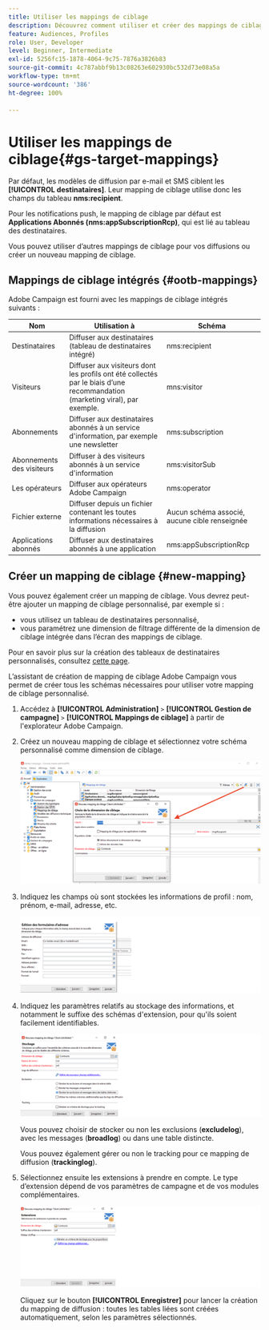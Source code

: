 ```yaml
---
title: Utiliser les mappings de ciblage
description: Découvrez comment utiliser et créer des mappings de ciblage
feature: Audiences, Profiles
role: User, Developer
level: Beginner, Intermediate
exl-id: 5256fc15-1878-4064-9c75-7876a3826b83
source-git-commit: 4c787abbf9b13c08263e602930bc532d73e08a5a
workflow-type: tm+mt
source-wordcount: '386'
ht-degree: 100%

---
```


# Utiliser les mappings de ciblage{#gs-target-mappings}

Par défaut, les modèles de diffusion par e-mail et SMS ciblent les **[!UICONTROL destinataires]**. Leur mapping de ciblage utilise donc les champs du tableau **nms:recipient**.

Pour les notifications push, le mapping de ciblage par défaut est **Applications Abonnés (nms:appSubscriptionRcp)**, qui est lié au tableau des destinataires.

Vous pouvez utiliser d’autres mappings de ciblage pour vos diffusions ou créer un nouveau mapping de ciblage.

## Mappings de ciblage intégrés {#ootb-mappings}

Adobe Campaign est fourni avec les mappings de ciblage intégrés suivants :

| Nom | Utilisation à | Schéma |
|---|---|---|
| Destinataires | Diffuser aux destinataires (tableau de destinataires intégré) | nms:recipient |
| Visiteurs | Diffuser aux visiteurs dont les profils ont été collectés par le biais d’une recommandation (marketing viral), par exemple. | mns:visitor |
| Abonnements  | Diffuser aux destinataires abonnés à un service d&#39;information, par exemple une newsletter | nms:subscription |
| Abonnements des visiteurs | Diffuser à des visiteurs abonnés à un service d&#39;information | nms:visitorSub |
| Les opérateurs | Diffuser aux opérateurs Adobe Campaign | nms:operator |
| Fichier externe | Diffuser depuis un fichier contenant les toutes informations nécessaires à la diffusion | Aucun schéma associé, aucune cible renseignée |
| Applications abonnés | Diffuser aux destinataires abonnés à une application | nms:appSubscriptionRcp |


## Créer un mapping de ciblage {#new-mapping}

Vous pouvez également créer un mapping de ciblage. Vous devrez peut-être ajouter un mapping de ciblage personnalisé, par exemple si :

* vous utilisez un tableau de destinataires personnalisé,
* vous paramétrez une dimension de filtrage différente de la dimension de ciblage intégrée dans l’écran des mappings de ciblage.

Pour en savoir plus sur la création des tableaux de destinataires personnalisés, consultez [cette page](../dev/custom-recipient.md).

L’assistant de création de mapping de ciblage Adobe Campaign vous permet de créer tous les schémas nécessaires pour utiliser votre mapping de ciblage personnalisé.

1. Accédez à **[!UICONTROL Administration]** `>` **[!UICONTROL Gestion de campagne]** `>` **[!UICONTROL Mappings de ciblage]** à partir de l&#39;explorateur Adobe Campaign.

1. Créez un nouveau mapping de ciblage et sélectionnez votre schéma personnalisé comme dimension de ciblage.

   ![](assets/new-target-mapping.png)


1. Indiquez les champs où sont stockées les informations de profil : nom, prénom, e-mail, adresse, etc.

   ![](assets/wf_new_mapping_define_join.png)

1. Indiquez les paramètres relatifs au stockage des informations, et notamment le suffixe des schémas d&#39;extension, pour qu&#39;ils soient facilement identifiables.

   ![](assets/wf_new_mapping_define_names.png)

   Vous pouvez choisir de stocker ou non les exclusions (**excludelog**), avec les messages (**broadlog**) ou dans une table distincte.

   Vous pouvez également gérer ou non le tracking pour ce mapping de diffusion (**trackinglog**).

1. Sélectionnez ensuite les extensions à prendre en compte. Le type d’extension dépend de vos paramètres de campagne et de vos modules complémentaires.

   ![](assets/wf_new_mapping_define_extensions.png)

   Cliquez sur le bouton **[!UICONTROL Enregistrer]** pour lancer la création du mapping de diffusion : toutes les tables liées sont créées automatiquement, selon les paramètres sélectionnés.
